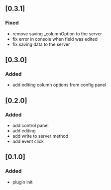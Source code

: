 ## [0.3.1]

### Fixed
- remove saving _columnOption to the server
- fix error in console when field was edited
- fix saving data to the server
 
## [0.3.0]

### Added
- add editing column options from config panel

## [0.2.0]

### Added
- add control panel
- add editing
- add write to server method
- add event click

## [0.1.0]

### Added
- plugin init 